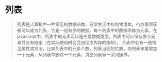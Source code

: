 # 列表

> 列表是计算机中一种常见的数据结构，日常生活中的购物清单，待办事项等都可以成为列表，它是一组有序的数据，每个列表中的数据项称为元素。在javascript中，列表中的元素可以是任意数据类型。列表中可以保存多少元素并没有限定（在实际使用时会受到程序内存的限制）。
列表中会有一些常见属性或方法，比如列表中的元素个数，列表当前的位置，向列表末尾增加一个元素，从列表中删除一个元素，清空列表等一系列操作。